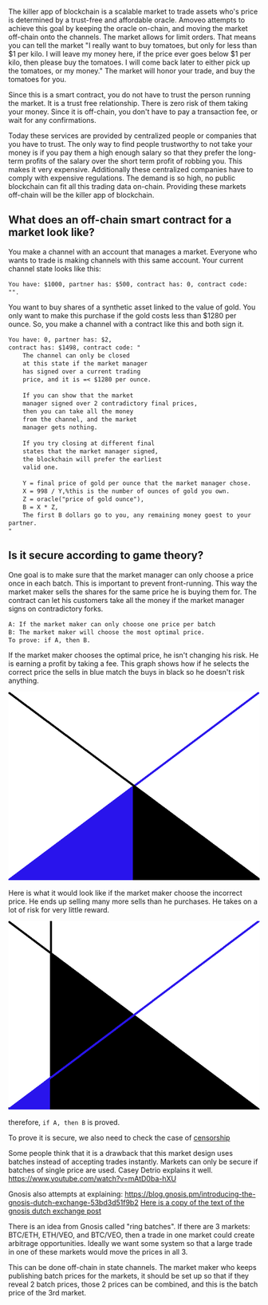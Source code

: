 The killer app of blockchain is a scalable market to trade assets who's price is determined by a trust-free and affordable oracle.
Amoveo attempts to achieve this goal by keeping the oracle on-chain, and moving the market off-chain onto the channels.
The market allows for limit orders. That means you can tell the market
"I really want to buy tomatoes, but only for less than $1 per kilo. I will leave my money
here, if the price ever goes below $1 per kilo, then please buy the tomatoes. I will come back later to either pick up the tomatoes, or my money."
The market will honor your trade, and buy the tomatoes for you.

Since this is a smart contract, you do not have to trust the person running the market.
It is a trust free relationship. There is zero risk of them taking your money.
Since it is off-chain, you don't have to pay a transaction fee, or wait for any confirmations.

Today these services are provided by centralized people or companies that you have to trust. The only way to find people trustworthy to not take your money is if you pay them a high enough salary so that they prefer the long-term profits of the salary over the short term profit of robbing you.
This makes it very expensive.
Additionally these centralized companies have to comply with expensive regulations.
The demand is so high, no public blockchain can fit all this trading data on-chain.
Providing these markets off-chain will be the killer app of blockchain.

## What does an off-chain smart contract for a market look like?

You make a channel with an account that manages a market.
Everyone who wants to trade is making channels with this same account.
Your current channel state looks like this:
```
You have: $1000, partner has: $500, contract has: 0, contract code: "".
```

You want to buy shares of a synthetic asset linked to the value of gold.
You only want to make this purchase if the gold costs less than $1280 per ounce.
So, you make a channel with a contract like this and both sign it.

```
You have: 0, partner has: $2,
contract has: $1498, contract code: "
    The channel can only be closed 
    at this state if the market manager 
    has signed over a current trading 
    price, and it is =< $1280 per ounce.

    If you can show that the market 
    manager signed over 2 contradictory final prices, 
    then you can take all the money 
    from the channel, and the market 
    manager gets nothing. 

    If you try closing at different final
    states that the market manager signed, 
    the blockchain will prefer the earliest
    valid one.

    Y = final price of gold per ounce that the market manager chose.
    X = 998 / Y,%this is the number of ounces of gold you own.
    Z = oracle("price of gold ounce"),
    B = X * Z,
    The first B dollars go to you, any remaining money goest to your partner.
"
```

## Is it secure according to game theory?

One goal is to make sure that the market manager can only choose a price once in each batch. This is important to prevent front-running. 
This way the market maker sells the shares for the same price he is buying them for.
The contract can let his customers take all the money if the market manager signs on contradictory forks.

```
A: If the market maker can only choose one price per batch
B: The market maker will choose the most optimal price.
To prove: if A, then B.
```

If the market maker chooses the optimal price, he isn't changing his risk.
He is earning a profit by taking a fee.
This graph shows how if he selects the correct price the sells in blue match the buys in black so he doesn't risk anything.

![balanced trading](batch_channel.png "balanced")

Here is what it would look like if the market maker choose the incorrect price. He ends up selling many more sells than he purchases. He takes on a lot of risk for very little reward.

![unbalanced trading](batch_channel_unbalanced.png "unbalanced")

therefore, `if A, then B` is proved.


To prove it is secure, we also need to check the case of [censorship](censored_orders_in_channel.md)

Some people think that it is a drawback that this market design uses batches instead of accepting trades instantly.
Markets can only be secure if batches of single price are used.
Casey Detrio explains it well.
https://www.youtube.com/watch?v=mAtD0ba-hXU

Gnosis also attempts at explaining:
https://blog.gnosis.pm/introducing-the-gnosis-dutch-exchange-53bd3d51f9b2
[Here is a copy of the text of the gnosis dutch exchange post](../other_blockchains/gnosis_dutch_exchange.md)


There is an idea from Gnosis called "ring batches".
If there are 3 markets: BTC/ETH, ETH/VEO, and BTC/VEO, then a trade in one market could create arbitrage opportunities.
Ideally we want some system so that a large trade in one of these markets would move the prices in all 3.

This can be done off-chain in state channels.
The market maker who keeps publishing batch prices for the markets, it should be set up so that if they reveal 2 batch prices, those 2 prices can be combined, and this is the batch price of the 3rd market.